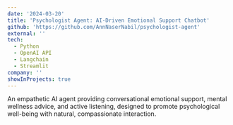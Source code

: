 ```yaml
---
date: '2024-03-20'
title: 'Psychologist Agent: AI-Driven Emotional Support Chatbot'
github: 'https://github.com/AnnNaserNabil/psychologist-agent'
external: ''
tech:
  - Python
  - OpenAI API
  - Langchain
  - Streamlit
company: ''
showInProjects: true
---
```


An empathetic AI agent providing conversational emotional support, mental wellness advice, and active listening, designed to promote psychological well-being with natural, compassionate interaction.
